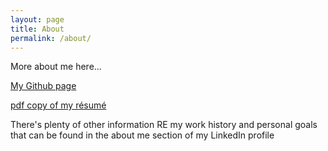 ```yaml
---
layout: page
title: About
permalink: /about/
---
```



More about me here...

[My Github page](https://www.github.com/marchandmd)

[pdf copy of my résumé](/Michael_Marchand_technical_resume.pdf)

There's plenty of other information RE my work history and personal goals that can be found in the about me section of my LinkedIn profile